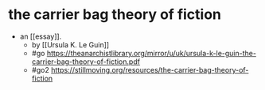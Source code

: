 # the carrier bag theory of fiction

- an [[essay]].
  - by [[Ursula K. Le Guin]]
  - #go https://theanarchistlibrary.org/mirror/u/uk/ursula-k-le-guin-the-carrier-bag-theory-of-fiction.pdf
  - #go2 https://stillmoving.org/resources/the-carrier-bag-theory-of-fiction

